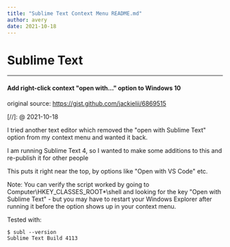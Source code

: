 ```yaml
---
title: "Sublime Text Context Menu README.md"
author: avery
date: 2021-10-18
---
```


# Sublime Text
---
#### Add right-click context "open with..." option to Windows 10

original source: https://gist.github.com/jackielii/6869515

[//]: @ 2021-10-18

I tried another text editor which removed the "open with Sublime Text" option from my context menu and wanted it back.

I am running Sublime Text 4, so I wanted to make some additions to this and re-publish it for other people

This puts it right near the top, by options like "Open with VS Code" etc.

Note: You can verify the script worked by going to Computer\HKEY_CLASSES_ROOT\*\shell and looking for the key "Open with Sublime Text" - but you may have to restart your Windows Explorer after running it before the option shows up in your context menu. 

Tested with:
```
$ subl --version
Sublime Text Build 4113
```